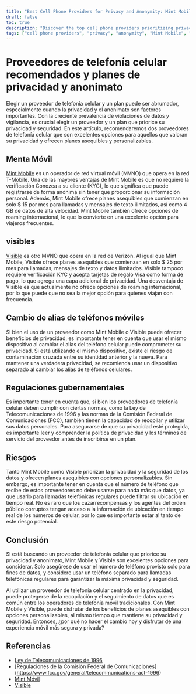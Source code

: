 ```yaml
---
title: "Best Cell Phone Providers for Privacy and Anonymity: Mint Mobile and Visible"
draft: false
toc: true
description: "Discover the top cell phone providers prioritizing privacy and anonymity and learn why Mint Mobile and Visible are great options"
tags: ["cell phone providers", "privacy", "anonymity", "Mint Mobile", "Visible", "mobile virtual network operator", "KYC verification", "gift cards", "affordable plans", "customizable plans", "international roaming", "switching cell phone aliases", "government regulations", "Telecommunications Act of 1996", "FCC regulations", "data privacy", "data security", "mobile plans", "mobile carriers", "mobile networks"]
---
```

 # Proveedores de telefonía celular recomendados y planes de privacidad y anonimato  Elegir un proveedor de telefonía celular y un plan puede ser abrumador, especialmente cuando la privacidad y el anonimato son factores importantes. Con la creciente prevalencia de violaciones de datos y vigilancia, es crucial elegir un proveedor y un plan que priorice su privacidad y seguridad. En este artículo, recomendaremos dos proveedores de telefonía celular que son excelentes opciones para aquellos que valoran su privacidad y ofrecen planes asequibles y personalizables.  ## Menta Móvil  [Mint Mobile](https://www.mintmobile.com/) es un operador de red virtual móvil (MVNO) que opera en la red T-Mobile. Una de las mayores ventajas de Mint Mobile es que no requiere la verificación Conozca a su cliente (KYC), lo que significa que puede registrarse de forma anónima sin tener que proporcionar su información personal. Además, Mint Mobile ofrece planes asequibles que comienzan en solo $ 15 por mes para llamadas y mensajes de texto ilimitados, así como 4 GB de datos de alta velocidad. Mint Mobile también ofrece opciones de roaming internacional, lo que lo convierte en una excelente opción para viajeros frecuentes.  ## visibles  [Visible](https://www.visible.com/) es otro MVNO que opera en la red de Verizon. Al igual que Mint Mobile, Visible ofrece planes asequibles que comienzan en solo $ 25 por mes para llamadas, mensajes de texto y datos ilimitados. Visible tampoco requiere verificación KYC y acepta tarjetas de regalo Visa como forma de pago, lo que agrega una capa adicional de privacidad. Una desventaja de Visible es que actualmente no ofrece opciones de roaming internacional, por lo que puede que no sea la mejor opción para quienes viajan con frecuencia.  ## Cambio de alias de teléfonos móviles  Si bien el uso de un proveedor como Mint Mobile o Visible puede ofrecer beneficios de privacidad, es importante tener en cuenta que usar el mismo dispositivo al cambiar el alias del teléfono celular puede comprometer su privacidad. Si está utilizando el mismo dispositivo, existe el riesgo de contaminación cruzada entre su identidad anterior y la nueva. Para mantener una verdadera privacidad, se recomienda usar un dispositivo separado al cambiar los alias de teléfonos celulares.  ## Regulaciones gubernamentales  Es importante tener en cuenta que, si bien los proveedores de telefonía celular deben cumplir con ciertas normas, como la Ley de Telecomunicaciones de 1996 y las normas de la Comisión Federal de Comunicaciones (FCC), también tienen la capacidad de recopilar y utilizar sus datos personales. Para asegurarse de que su privacidad esté protegida, es importante leer y comprender la política de privacidad y los términos de servicio del proveedor antes de inscribirse en un plan.  ## Riesgos  Tanto Mint Mobile como Visible priorizan la privacidad y la seguridad de los datos y ofrecen planes asequibles con opciones personalizables. Sin embargo, es importante tener en cuenta que el número de teléfono que recibe de estos proveedores no debe usarse para nada más que datos, ya que usarlo para llamadas telefónicas regulares puede filtrar su ubicación en tiempo real. No es raro que los cazarrecompensas y los agentes del orden público corruptos tengan acceso a la información de ubicación en tiempo real de los números de celular, por lo que es importante estar al tanto de este riesgo potencial.  ## Conclusión  Si está buscando un proveedor de telefonía celular que priorice su privacidad y anonimato, Mint Mobile y Visible son excelentes opciones para considerar. Solo asegúrese de usar el número de teléfono provisto solo para fines de datos, y considere usar un teléfono separado para llamadas telefónicas regulares para garantizar la máxima privacidad y seguridad.  Al utilizar un proveedor de telefonía celular centrado en la privacidad, puede protegerse de la recopilación y el seguimiento de datos que es común entre los operadores de telefonía móvil tradicionales. Con Mint Mobile y Visible, puede disfrutar de los beneficios de planes asequibles con opciones personalizables, al mismo tiempo que mantiene su privacidad y seguridad. Entonces, ¿por qué no hacer el cambio hoy y disfrutar de una experiencia móvil más segura y privada?  ## Referencias  - [Ley de Telecomunicaciones de 1996](https://www.congress.gov/104/plaws/publ104/PLAW-104publ104.pdf) - [Regulaciones de la Comisión Federal de Comunicaciones] (https://www.fcc.gov/general/telecommunications-act-1996) - [Mint Móvil](https://www.mintmobile.com/) - [Visible](https://www.visible.com/)